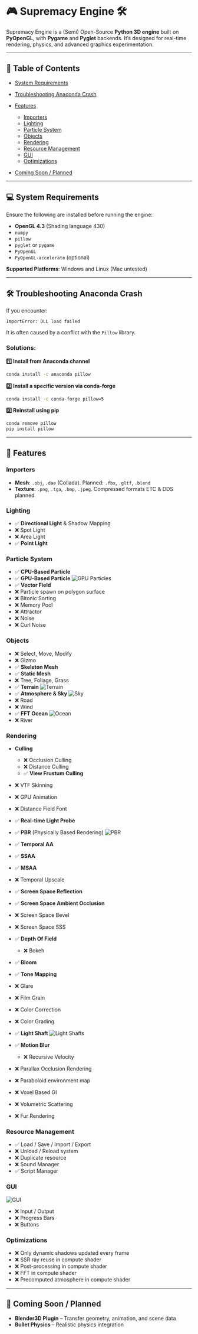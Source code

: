 # 🎮 Supremacy Engine 🛠️

Supremacy Engine is a (Semi) Open-Source **Python 3D engine** built on **PyOpenGL**, with **Pygame** and **Pyglet** backends. It’s designed for real-time rendering, physics, and advanced graphics experimentation.

---

## 📖 Table of Contents

* [System Requirements](#💻-system-requirements)
* [Troubleshooting Anaconda Crash](#🛠️-troubleshooting-anaconda-crash)
* [Features](#🚀-features)

  * [Importers](#importers)
  * [Lighting](#lighting)
  * [Particle System](#particle-system)
  * [Objects](#objects)
  * [Rendering](#rendering)
  * [Resource Management](#resource-management)
  * [GUI](#gui)
  * [Optimizations](#optimizations)
* [Coming Soon / Planned](#🔮-coming-soon--planned)

---

## 💻 System Requirements

Ensure the following are installed before running the engine:

* **OpenGL 4.3** (Shading language 430)
* `numpy`
* `pillow`
* `pyglet` or `pygame`
* `PyOpenGL`
* `PyOpenGL-accelerate` (optional)

**Supported Platforms**: Windows and Linux (Mac untested)

---

## 🛠️ Troubleshooting Anaconda Crash

If you encounter:

```
ImportError: DLL load failed
```

It is often caused by a conflict with the `Pillow` library.

### Solutions:

**1️⃣ Install from Anaconda channel**

```bash
conda install -c anaconda pillow
```

**2️⃣ Install a specific version via conda-forge**

```bash
conda install -c conda-forge pillow=5
```

**3️⃣ Reinstall using pip**

```bash
conda remove pillow
pip install pillow
```

---

## 🚀 Features

### Importers

* **Mesh**: `.obj`, `.dae` (Collada). Planned: `.fbx`, `.gltf`, `.blend`
* **Texture**: `.png`, `.tga`, `.bmp`, `.jpeg`. Compressed formats ETC & DDS planned

### Lighting

* ✅ **Directional Light** & Shadow Mapping
* ❌ Spot Light
* ❌ Area Light
* ✅ **Point Light**

### Particle System

* ✅ **CPU-Based Particle**
* ✅ **GPU-Based Particle**
  ![GPU Particles](https://github.com/user-attachments/assets/7740af2a-e6cf-48cc-8558-2686519597a1)
* ✅ **Vector Field**
* ❌ Particle spawn on polygon surface
* ❌ Bitonic Sorting
* ❌ Memory Pool
* ❌ Attractor
* ❌ Noise
* ❌ Curl Noise

### Objects

* ❌ Select, Move, Modify
* ❌ Gizmo
* ✅ **Skeleton Mesh**
* ✅ **Static Mesh**
* ❌ Tree, Foliage, Grass
* ✅ **Terrain**
  ![Terrain](https://github.com/user-attachments/assets/c009ec2e-e137-4c70-8b14-87269452eb27)
* ✅ **Atmosphere & Sky**
  ![Sky](https://github.com/user-attachments/assets/129a1715-3cee-4182-986e-9cea3f77834b)
* ❌ Road
* ❌ Wind
* ✅ **FFT Ocean**
  ![Ocean](https://github.com/user-attachments/assets/6d75d5e6-e03e-477e-b033-fe233beff669)
* ❌ River

### Rendering

* **Culling**

  * ❌ Occlusion Culling
  * ❌ Distance Culling
  * ✅ **View Frustum Culling**
* ❌ VTF Skinning
* ❌ GPU Animation
* ❌ Distance Field Font
* ✅ **Real-time Light Probe**
* ✅ **PBR** (Physically Based Rendering)
  ![PBR](https://github.com/user-attachments/assets/07f343ec-4d4d-48a0-81d9-9aa5919568ae)
* ✅ **Temporal AA**
* ✅ **SSAA**
* ✅ **MSAA**
* ❌ Temporal Upscale
* ✅ **Screen Space Reflection**
* ✅ **Screen Space Ambient Occlusion**
* ❌ Screen Space Bevel
* ❌ Screen Space SSS
* ✅ **Depth Of Field**

  * ❌ Bokeh
* ✅ **Bloom**
* ✅ **Tone Mapping**
* ❌ Glare
* ❌ Film Grain
* ❌ Color Correction
* ❌ Color Grading
* ✅ **Light Shaft**
  ![Light Shafts](https://github.com/user-attachments/assets/2bc3935d-ee7d-492e-81f8-7a26b175e4dc)
* ✅ **Motion Blur**

  * ❌ Recursive Velocity
* ❌ Parallax Occlusion Rendering
* ❌ Paraboloid environment map
* ❌ Voxel Based GI
* ❌ Volumetric Scattering
* ❌ Fur Rendering

### Resource Management

* ✅ Load / Save / Import / Export
* ❌ Unload / Reload system
* ❌ Duplicate resource
* ❌ Sound Manager
* ✅ Script Manager

### GUI

![GUI](https://github.com/user-attachments/assets/a44ba44b-c801-4b93-8cf0-2fc8c1dc4cc5)

* ❌ Input / Output
* ❌ Progress Bars
* ❌ Buttons

### Optimizations

* ❌ Only dynamic shadows updated every frame
* ❌ SSR ray reuse in compute shader
* ❌ Post-processing in compute shader
* ❌ FFT in compute shader
* ❌ Precomputed atmosphere in compute shader

---

## 🔮 Coming Soon / Planned

* **Blender3D Plugin** – Transfer geometry, animation, and scene data
* **Bullet Physics** – Realistic physics integration
